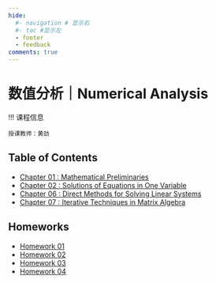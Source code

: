 ```yaml
---
hide:
  #- navigation # 显示右
  #- toc #显示左
  - footer
  - feedback
comments: true
--- 
```


# 数值分析｜Numerical Analysis

!!! 课程信息

	授课教师：黄劲

## Table of Contents

- [Chapter 01 : Mathematical Preliminaries](Chapter%201/)
- [Chapter 02 : Solutions of Equations in One Variable](Chapter%202/)
- [Chapter 06 : Direct Methods for Solving Linear Systems](Chapter%206/)
- [Chapter 07 : Iterative Techniques in Matrix Algebra](Chapter%207/)

## Homeworks

- [Homework 01](Homework%201/)
- [Homework 02](Homework%202/)
- [Homework 03](Homework%203/)
- [Homework 04](Homework%204/)